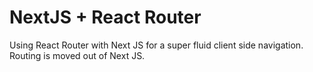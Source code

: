 # NextJS + React Router
Using React Router with Next JS for a super fluid client side navigation. Routing is moved out of Next JS.